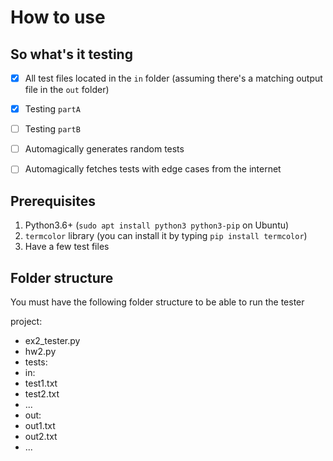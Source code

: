 # How to use

## So what's it testing
 - [x] All test files located in the `in` folder (assuming there's a matching output file in the `out` folder)
 - [x] Testing `partA`
 - [ ] Testing `partB`
 - [ ] Automagically generates random tests
 - [ ] Automagically fetches tests with edge cases from the internet


## Prerequisites
1. Python3.6+ (`sudo apt install python3 python3-pip` on Ubuntu)
2. `termcolor` library (you can install it by typing `pip install termcolor`)
3. Have a few test files

## Folder structure
You must have the following folder structure to be able to run the tester

project:
* ex2_tester.py
* hw2.py
* tests:
* in:
 * test1.txt
 * test2.txt
 * ...
* out:
 * out1.txt
 * out2.txt
 * ...
    
